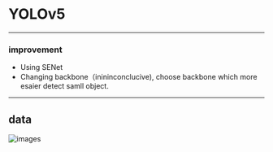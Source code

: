 # YOLOv5

----

### improvement
* Using SENet
* Changing backbone（inininconclucive), choose backbone which more esaier detect samll object.
----
## data
![images](https://github.com/Conorren/yolov5/blob/master/car_data_new/images/train/00000.jpg)
